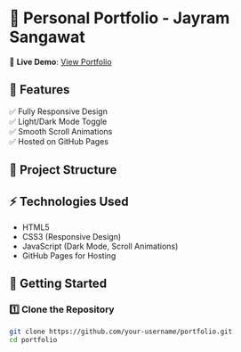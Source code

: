 # 🚀 Personal Portfolio - Jayram Sangawat

🔗 **Live Demo**: [View Portfolio](https://your-username.github.io/portfolio/)  

## 📌 Features
✅ Fully Responsive Design  
✅ Light/Dark Mode Toggle  
✅ Smooth Scroll Animations  
✅ Hosted on GitHub Pages  

## 📂 Project Structure


## ⚡ Technologies Used
- HTML5
- CSS3 (Responsive Design)
- JavaScript (Dark Mode, Scroll Animations)
- GitHub Pages for Hosting  

## 🚀 Getting Started

### 1️⃣ Clone the Repository  
```bash
git clone https://github.com/your-username/portfolio.git
cd portfolio
